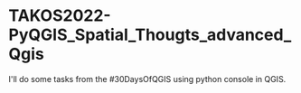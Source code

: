 # TAKOS2022-PyQGIS_Spatial_Thougts_advanced_Qgis
I'll do some tasks from the #30DaysOfQGIS using python console in QGIS. 

